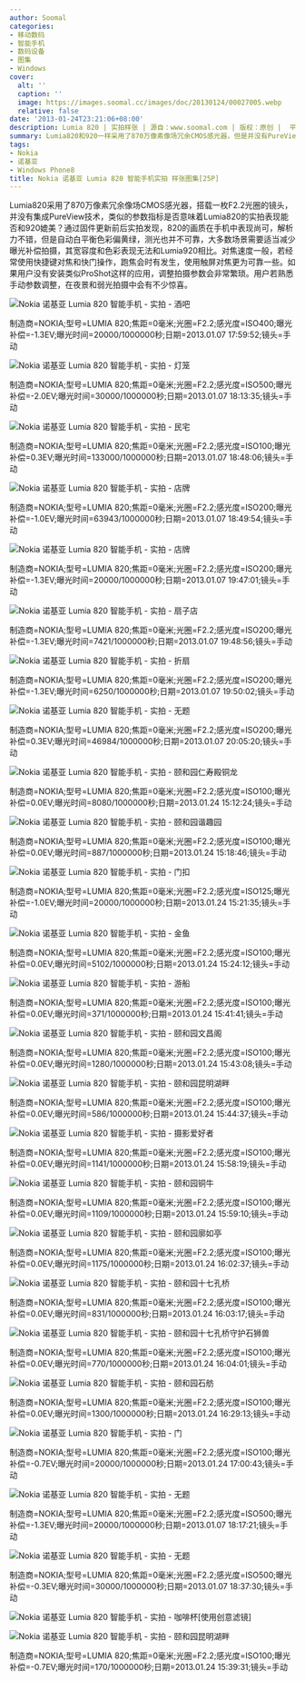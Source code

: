 ```yaml
---
author: Soomal
categories:
- 移动数码
- 智能手机
- 数码设备
- 图集
- Windows
cover:
  alt: ''
  caption: ''
  image: https://images.soomal.cc/images/doc/20130124/00027005.webp
  relative: false
date: '2013-01-24T23:21:06+08:00'
description: Lumia 820 | 实拍样张 | 源自：www.soomal.com | 版权：原创 |  平均/总评分：08.75/70
summary: Lumia820和920一样采用了870万像素像场冗余CMOS感光器，但是并没有PureView技术，通过固件更新前后实拍发现，820的画质在手机中表现依然属于不错的水平，但是自动白平衡色彩偏黄绿，测光也并不可靠，如果用户没有ProShot这样的专业应用，调整拍摄参数会非常繁琐。
tags:
- Nokia
- 诺基亚
- Windows Phone8
title: Nokia 诺基亚 Lumia 820 智能手机实拍 样张图集[25P]
---
```


Lumia820采用了870万像素冗余像场CMOS感光器，搭载一枚F2.2光圈的镜头，并没有集成PureView技术，类似的参数指标是否意味着Lumia820的实拍表现能否和920媲美？通过固件更新前后实拍发现，820的画质在手机中表现尚可，解析力不错，但是自动白平衡色彩偏黄绿，测光也并不可靠，大多数场景需要适当减少曝光补偿拍摄，其宽容度和色彩表现无法和Lumia920相比。对焦速度一般，若经常使用快捷键对焦和快门操作，跑焦会时有发生，使用触屏对焦更为可靠一些。如果用户没有安装类似ProShot这样的应用，调整拍摄参数会非常繁琐。用户若熟悉手动参数调整，在夜景和弱光拍摄中会有不少惊喜。



![Nokia 诺基亚 Lumia 820 智能手机 - 实拍 - 酒吧](https://images.soomal.cc/images/doc/20130124/00027003.webp)

制造商=NOKIA;型号=LUMIA 820;焦距=0毫米;光圈=F2.2;感光度=ISO400;曝光补偿=-1.3EV;曝光时间=20000/1000000秒;日期=2013.01.07 17:59:52;镜头=手动



![Nokia 诺基亚 Lumia 820 智能手机 - 实拍 - 灯笼](https://images.soomal.cc/images/doc/20130124/00027004.webp)

制造商=NOKIA;型号=LUMIA 820;焦距=0毫米;光圈=F2.2;感光度=ISO500;曝光补偿=-2.0EV;曝光时间=30000/1000000秒;日期=2013.01.07 18:13:35;镜头=手动



![Nokia 诺基亚 Lumia 820 智能手机 - 实拍 - 民宅](https://images.soomal.cc/images/doc/20130124/00027005.webp)

制造商=NOKIA;型号=LUMIA 820;焦距=0毫米;光圈=F2.2;感光度=ISO100;曝光补偿=0.3EV;曝光时间=133000/1000000秒;日期=2013.01.07 18:48:06;镜头=手动



![Nokia 诺基亚 Lumia 820 智能手机 - 实拍 - 店牌](https://images.soomal.cc/images/doc/20130124/00027006.webp)

制造商=NOKIA;型号=LUMIA 820;焦距=0毫米;光圈=F2.2;感光度=ISO200;曝光补偿=-1.0EV;曝光时间=63943/1000000秒;日期=2013.01.07 18:49:54;镜头=手动



![Nokia 诺基亚 Lumia 820 智能手机 - 实拍 - 店牌](https://images.soomal.cc/images/doc/20130124/00027007.webp)

制造商=NOKIA;型号=LUMIA 820;焦距=0毫米;光圈=F2.2;感光度=ISO200;曝光补偿=-1.3EV;曝光时间=20000/1000000秒;日期=2013.01.07 19:47:01;镜头=手动



![Nokia 诺基亚 Lumia 820 智能手机 - 实拍 - 扇子店](https://images.soomal.cc/images/doc/20130124/00027008.webp)

制造商=NOKIA;型号=LUMIA 820;焦距=0毫米;光圈=F2.2;感光度=ISO200;曝光补偿=-1.3EV;曝光时间=7421/1000000秒;日期=2013.01.07 19:48:56;镜头=手动



![Nokia 诺基亚 Lumia 820 智能手机 - 实拍 - 折扇](https://images.soomal.cc/images/doc/20130124/00027009.webp)

制造商=NOKIA;型号=LUMIA 820;焦距=0毫米;光圈=F2.2;感光度=ISO200;曝光补偿=-1.3EV;曝光时间=6250/1000000秒;日期=2013.01.07 19:50:02;镜头=手动



![Nokia 诺基亚 Lumia 820 智能手机 - 实拍 - 无题](https://images.soomal.cc/images/doc/20130124/00027010.webp)

制造商=NOKIA;型号=LUMIA 820;焦距=0毫米;光圈=F2.2;感光度=ISO200;曝光补偿=0.3EV;曝光时间=46984/1000000秒;日期=2013.01.07 20:05:20;镜头=手动



![Nokia 诺基亚 Lumia 820 智能手机 - 实拍 - 颐和园仁寿殿铜龙](https://images.soomal.cc/images/doc/20130124/00027011.webp)

制造商=NOKIA;型号=LUMIA 820;焦距=0毫米;光圈=F2.2;感光度=ISO100;曝光补偿=0.0EV;曝光时间=8080/1000000秒;日期=2013.01.24 15:12:24;镜头=手动



![Nokia 诺基亚 Lumia 820 智能手机 - 实拍 - 颐和园谐趣园](https://images.soomal.cc/images/doc/20130124/00027012.webp)

制造商=NOKIA;型号=LUMIA 820;焦距=0毫米;光圈=F2.2;感光度=ISO100;曝光补偿=0.0EV;曝光时间=887/1000000秒;日期=2013.01.24 15:18:46;镜头=手动



![Nokia 诺基亚 Lumia 820 智能手机 - 实拍 - 门扣](https://images.soomal.cc/images/doc/20130124/00027013.webp)

制造商=NOKIA;型号=LUMIA 820;焦距=0毫米;光圈=F2.2;感光度=ISO125;曝光补偿=-1.0EV;曝光时间=20000/1000000秒;日期=2013.01.24 15:21:35;镜头=手动



![Nokia 诺基亚 Lumia 820 智能手机 - 实拍 - 金鱼](https://images.soomal.cc/images/doc/20130124/00027014.webp)

制造商=NOKIA;型号=LUMIA 820;焦距=0毫米;光圈=F2.2;感光度=ISO100;曝光补偿=0.0EV;曝光时间=5102/1000000秒;日期=2013.01.24 15:24:12;镜头=手动



![Nokia 诺基亚 Lumia 820 智能手机 - 实拍 - 游船](https://images.soomal.cc/images/doc/20130124/00027015.webp)

制造商=NOKIA;型号=LUMIA 820;焦距=0毫米;光圈=F2.2;感光度=ISO100;曝光补偿=0.0EV;曝光时间=371/1000000秒;日期=2013.01.24 15:41:41;镜头=手动



![Nokia 诺基亚 Lumia 820 智能手机 - 实拍 - 颐和园文昌阁](https://images.soomal.cc/images/doc/20130124/00027016.webp)

制造商=NOKIA;型号=LUMIA 820;焦距=0毫米;光圈=F2.2;感光度=ISO100;曝光补偿=0.0EV;曝光时间=1280/1000000秒;日期=2013.01.24 15:43:08;镜头=手动



![Nokia 诺基亚 Lumia 820 智能手机 - 实拍 - 颐和园昆明湖畔](https://images.soomal.cc/images/doc/20130124/00027017.webp)

制造商=NOKIA;型号=LUMIA 820;焦距=0毫米;光圈=F2.2;感光度=ISO100;曝光补偿=0.0EV;曝光时间=586/1000000秒;日期=2013.01.24 15:44:37;镜头=手动



![Nokia 诺基亚 Lumia 820 智能手机 - 实拍 - 摄影爱好者](https://images.soomal.cc/images/doc/20130124/00027018.webp)

制造商=NOKIA;型号=LUMIA 820;焦距=0毫米;光圈=F2.2;感光度=ISO100;曝光补偿=0.0EV;曝光时间=1141/1000000秒;日期=2013.01.24 15:58:19;镜头=手动



![Nokia 诺基亚 Lumia 820 智能手机 - 实拍 - 颐和园铜牛](https://images.soomal.cc/images/doc/20130124/00027019.webp)

制造商=NOKIA;型号=LUMIA 820;焦距=0毫米;光圈=F2.2;感光度=ISO100;曝光补偿=0.0EV;曝光时间=1109/1000000秒;日期=2013.01.24 15:59:10;镜头=手动



![Nokia 诺基亚 Lumia 820 智能手机 - 实拍 - 颐和园廓如亭](https://images.soomal.cc/images/doc/20130124/00027020.webp)

制造商=NOKIA;型号=LUMIA 820;焦距=0毫米;光圈=F2.2;感光度=ISO100;曝光补偿=0.0EV;曝光时间=1175/1000000秒;日期=2013.01.24 16:02:37;镜头=手动



![Nokia 诺基亚 Lumia 820 智能手机 - 实拍 - 颐和园十七孔桥](https://images.soomal.cc/images/doc/20130124/00027021.webp)

制造商=NOKIA;型号=LUMIA 820;焦距=0毫米;光圈=F2.2;感光度=ISO100;曝光补偿=0.0EV;曝光时间=831/1000000秒;日期=2013.01.24 16:03:17;镜头=手动



![Nokia 诺基亚 Lumia 820 智能手机 - 实拍 - 颐和园十七孔桥守护石狮兽](https://images.soomal.cc/images/doc/20130124/00027022.webp)

制造商=NOKIA;型号=LUMIA 820;焦距=0毫米;光圈=F2.2;感光度=ISO100;曝光补偿=0.0EV;曝光时间=770/1000000秒;日期=2013.01.24 16:04:01;镜头=手动



![Nokia 诺基亚 Lumia 820 智能手机 - 实拍 - 颐和园石舫](https://images.soomal.cc/images/doc/20130124/00027023.webp)

制造商=NOKIA;型号=LUMIA 820;焦距=0毫米;光圈=F2.2;感光度=ISO100;曝光补偿=0.0EV;曝光时间=1300/1000000秒;日期=2013.01.24 16:29:13;镜头=手动



![Nokia 诺基亚 Lumia 820 智能手机 - 实拍 - 门](https://images.soomal.cc/images/doc/20130124/00027024.webp)

制造商=NOKIA;型号=LUMIA 820;焦距=0毫米;光圈=F2.2;感光度=ISO100;曝光补偿=-0.7EV;曝光时间=20000/1000000秒;日期=2013.01.24 17:00:43;镜头=手动



![Nokia 诺基亚 Lumia 820 智能手机 - 实拍 - 无题](https://images.soomal.cc/images/doc/20130124/00027025.webp)

制造商=NOKIA;型号=LUMIA 820;焦距=0毫米;光圈=F2.2;感光度=ISO500;曝光补偿=-1.3EV;曝光时间=20000/1000000秒;日期=2013.01.07 18:17:21;镜头=手动



![Nokia 诺基亚 Lumia 820 智能手机 - 实拍 - 无题](https://images.soomal.cc/images/doc/20130124/00027026.webp)

制造商=NOKIA;型号=LUMIA 820;焦距=0毫米;光圈=F2.2;感光度=ISO500;曝光补偿=-0.3EV;曝光时间=30000/1000000秒;日期=2013.01.07 18:37:30;镜头=手动



![Nokia 诺基亚 Lumia 820 智能手机 - 实拍 - 咖啡杯[使用创意滤镜]](https://images.soomal.cc/images/doc/20130124/00027027.webp)



![Nokia 诺基亚 Lumia 820 智能手机 - 实拍 - 颐和园昆明湖畔](https://images.soomal.cc/images/doc/20130124/00027028.webp)

制造商=NOKIA;型号=LUMIA 820;焦距=0毫米;光圈=F2.2;感光度=ISO100;曝光补偿=-0.7EV;曝光时间=170/1000000秒;日期=2013.01.24 15:39:31;镜头=手动